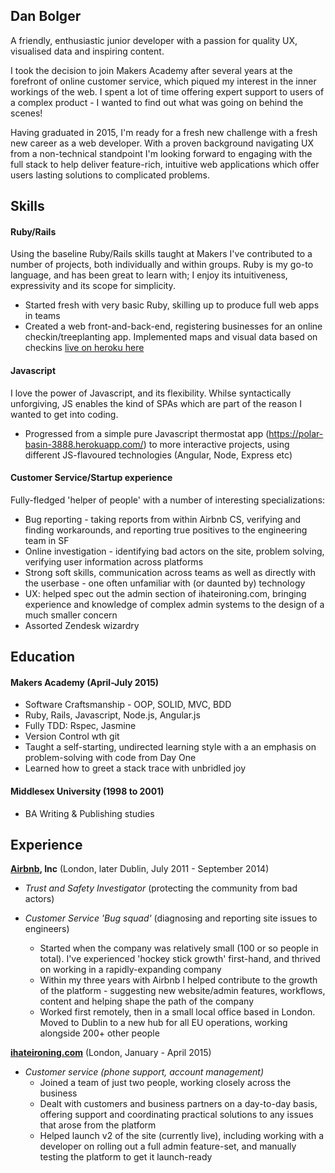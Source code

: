 ## Dan Bolger

A friendly, enthusiastic junior developer with a passion for quality UX, visualised data and inspiring content. 

I took the decision to join Makers Academy after several years at the forefront of online customer service, which piqued my interest in the inner workings of the web. I spent a lot of time offering expert support to users of a complex product - I wanted to find out what was going on behind the scenes!

Having graduated in 2015, I'm ready for a fresh new challenge with a fresh new career as a web developer. With a proven background navigating UX from a non-technical standpoint I'm looking forward to engaging with the full stack to help deliver feature-rich, intuitive web applications which offer users lasting solutions to complicated problems.

## Skills

#### Ruby/Rails

Using the baseline Ruby/Rails skills taught at Makers I've contributed to a number of projects, both individually and within groups. Ruby is my go-to language, and has been great to learn with; I enjoy its intuitiveness, expressivity and its scope for simplicity.

- Started fresh with very basic Ruby, skilling up to produce full web apps in teams
- Created a web front-and-back-end, registering businesses for an online checkin/treeplanting app. Implemented maps and visual data based on checkins [live on heroku here](https://treemo-dev.herokuapp.com/)

#### Javascript

I love the power of Javascript, and its flexibility. Whilse syntactically unforgiving, JS enables the kind of SPAs which are part of the reason I wanted to get into coding.

- Progressed from a simple pure Javascript thermostat app (https://polar-basin-3888.herokuapp.com/) to more interactive projects, using different JS-flavoured technologies (Angular, Node, Express etc)

#### Customer Service/Startup experience

Fully-fledged 'helper of people' with a number of interesting specializations:

- Bug reporting - taking reports from within Airbnb CS, verifying and finding workarounds, and reporting true positives to the engineering team in SF
- Online investigation - identifying bad actors on the site, problem solving, verifying user information across platforms
- Strong soft skills, communication across teams as well as directly with the userbase - one often unfamiliar with (or daunted by) technology
- UX: helped spec out the admin section of ihateironing.com, bringing experience and knowledge of complex admin systems to the design of a much smaller concern
- Assorted Zendesk wizardry

## Education

#### Makers Academy (April-July 2015)

- Software Craftsmanship - OOP, SOLID, MVC, BDD
- Ruby, Rails, Javascript, Node.js, Angular.js
- Fully TDD: Rspec, Jasmine
- Version Control wth git
- Taught a self-starting, undirected learning style with a an emphasis on problem-solving with code from Day One
- Learned how to greet a stack trace with unbridled joy

#### Middlesex University (1998 to 2001)

- BA Writing & Publishing studies

## Experience

**[Airbnb](http://airbnb.com), Inc** (London, later Dublin, July 2011 - September 2014)    
- *Trust and Safety Investigator* (protecting the community from bad actors)
- *Customer Service 'Bug squad'* (diagnosing and reporting site issues to engineers)

  - Started when the company was relatively small (100 or so people in total). I've experienced 'hockey stick growth' first-hand, and thrived on working in a rapidly-expanding company
  - Within my three years with Airbnb I helped contribute to the growth of the platform - suggesting new website/admin features, workflows, content and helping shape the path of the company
  - Worked first remotely, then in a small local office based in London. Moved to Dublin to a new hub for all EU operations, working alongside 200+ other people

**[ihateironing.com](http://www.ihateironing.com)** (London, January - April 2015)   
- *Customer service (phone support, account management)*
  - Joined a team of just two people, working closely across the business
  - Dealt with customers and business partners on a day-to-day basis, offering support and coordinating practical solutions to any issues that arose from the platform
  - Helped launch v2 of the site (currently live), including working with a developer on rolling out a full admin feature-set, and manually testing the platform to get it launch-ready
